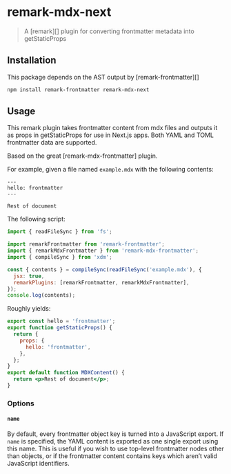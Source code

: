 # remark-mdx-next

> A [remark][] plugin for converting frontmatter metadata into getStaticProps

## Installation

This package depends on the AST output by [remark-frontmatter][]

```sh
npm install remark-frontmatter remark-mdx-next
```

## Usage

This remark plugin takes frontmatter content from mdx files and outputs it as props in
getStaticProps for use in Next.js apps. Both YAML and TOML frontmatter data are supported.

Based on the great [remark-mdx-frontmatter] plugin.

For example, given a file named `example.mdx` with the following contents:

```mdx
---
hello: frontmatter
---

Rest of document
```

The following script:

```js
import { readFileSync } from 'fs';

import remarkFrontmatter from 'remark-frontmatter';
import { remarkMdxFrontmatter } from 'remark-mdx-frontmatter';
import { compileSync } from 'xdm';

const { contents } = compileSync(readFileSync('example.mdx'), {
  jsx: true,
  remarkPlugins: [remarkFrontmatter, remarkMdxFrontmatter],
});
console.log(contents);
```

Roughly yields:

```jsx
export const hello = 'frontmatter';
export function getStaticProps() {
  return {
    props: {
      hello: 'frontmatter',
    },
  };
}
export default function MDXContent() {
  return <p>Rest of document</p>;
}
```

### Options

#### `name`

By default, every frontmatter object key is turned into a JavaScript export. If `name` is specified,
the YAML content is exported as one single export using this name. This is useful if you wish to use
top-level frontmatter nodes other than objects, or if the frontmatter content contains keys which
aren’t valid JavaScript identifiers.
